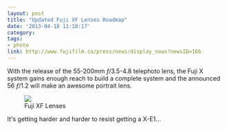 ```yaml
---
layout: post
title: "Updated Fuji XF Lenses Roadmap"
date: '2013-04-18 11:18:17'
category: 
tags:
- photo
link: http://www.fujifilm.ca/press/news/display_news?newsID=166
---
```


With the release of the 55-200mm <i>&#402;</i>/3.5-4.8 telephoto lens, the Fuji X system gains enough reach to build a complete system and the announced 56 <i>&#402;</i>/1.2 will make an awesome portrait lens.

<div class="markdown-wrapper">
<figure>
  <img src="http://download.fujifilm.co.jp/press/en/n130417_01/02.jpg">
  <figcaption>Fuji XF Lenses</figcaption>
</figure>
</div>

It's getting harder and harder to resist getting a X-E1...
